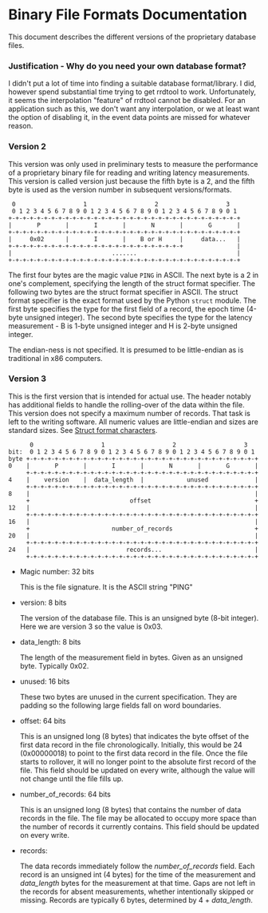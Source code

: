 # Binary File Formats Documentation

This document describes the different versions of the proprietary database
files.

### Justification - Why do you need your own database format?
I didn't put a lot of time into finding a suitable database format/library.
I did, however spend substantial time trying to get rrdtool to work.
Unfortunately, it seems the interpolation "feature" of rrdtool cannot be
disabled. For an application such as this, we don't want any interpolation,
or we at least want the option of disabling it, in the event data points are
missed for whatever reason.

### Version 2
This version was only used in preliminary tests to measure the performance
of a proprietary binary file for reading and writing latency measurements.
This version is called version just because the fifth byte is a 2, and the
fifth byte is used as the version number in subsequent versions/formats.
```
 0                   1                   2                   3
 0 1 2 3 4 5 6 7 8 9 0 1 2 3 4 5 6 7 8 9 0 1 2 3 4 5 6 7 8 9 0 1
+-+-+-+-+-+-+-+-+-+-+-+-+-+-+-+-+-+-+-+-+-+-+-+-+-+-+-+-+-+-+-+-+
|       P       |       I       |       N       |       G       |
+-+-+-+-+-+-+-+-+-+-+-+-+-+-+-+-+-+-+-+-+-+-+-+-+-+-+-+-+-+-+-+-+
|     0x02      |       I       |    B or H     |     data...   |
+-+-+-+-+-+-+-+-+-+-+-+-+-+-+-+-+-+-+-+-+-+-+-+-+               |
|                            .......                            |
+-+-+-+-+-+-+-+-+-+-+-+-+-+-+-+-+-+-+-+-+-+-+-+-+-+-+-+-+-+-+-+-+
```
The first four bytes are the magic value `PING` in ASCII. The next byte is a 2
in one's complement, specifying the length of the struct format specifier. The
following two bytes are the struct format specifier in ASCII. The struct
format specifier is the exact format used by the Python `struct` module.
The first byte specifies the type for the first field of a record, the epoch
time (4-byte unsigned integer). The second byte specifies the type for the
latency measurement - B is 1-byte unsigned integer and H is 2-byte unsigned
integer.

The endian-ness is not specified. It is presumed to be little-endian as is
traditional in x86 computers.

### Version 3
This is the first version that is intended for actual use. The header
notably has additional fields to handle the rolling-over of the data within
the file. This version does not specify a maximum number of records. That
task is left to the writing software. All numeric values are little-endian
and sizes are standard sizes. See [Struct format characters].
```
      0                   1                   2                   3
bit:  0 1 2 3 4 5 6 7 8 9 0 1 2 3 4 5 6 7 8 9 0 1 2 3 4 5 6 7 8 9 0 1
byte +-+-+-+-+-+-+-+-+-+-+-+-+-+-+-+-+-+-+-+-+-+-+-+-+-+-+-+-+-+-+-+-+
0    |       P       |       I       |       N       |       G       |
     +-+-+-+-+-+-+-+-+-+-+-+-+-+-+-+-+-+-+-+-+-+-+-+-+-+-+-+-+-+-+-+-+
4    |    version    |  data_length  |            unused             | 
     +-+-+-+-+-+-+-+-+-+-+-+-+-+-+-+-+-+-+-+-+-+-+-+-+-+-+-+-+-+-+-+-+           
8    |                                                               |
     +                            offset                             +
12   |                                                               |
     +-+-+-+-+-+-+-+-+-+-+-+-+-+-+-+-+-+-+-+-+-+-+-+-+-+-+-+-+-+-+-+-+
16   |                                                               |
     +                       number_of_records                       +
20   |                                                               |
     +-+-+-+-+-+-+-+-+-+-+-+-+-+-+-+-+-+-+-+-+-+-+-+-+-+-+-+-+-+-+-+-+
24   |                           records...                          |
     +-+-+-+-+-+-+-+-+-+-+-+-+-+-+-+-+-+-+-+-+-+-+-+-+-+-+-+-+-+-+-+-+
```
- Magic number: 32 bits

   This is the file signature. It is the ASCII string "PING"

- version: 8 bits

   The version of the database file. This is an unsigned byte
   (8-bit integer). Here we are version 3 so the value is 0x03.

- data_length: 8 bits

   The length of the measurement field in bytes. Given as an unsigned byte.
   Typically 0x02.

- unused: 16 bits

   These two bytes are unused in the current specification. They are
   padding so the following large fields fall on word boundaries.

- offset: 64 bits

   This is an unsigned long (8 bytes) that indicates the byte offset of
   the first data record in the file chronologically. Initially, this would
   be 24 (0x00000018) to point to the first data record in the file. Once
   the file starts to rollover, it will no longer point to the absolute
   first record of the file. This field should be updated on every write,
   although the value will not change until the file fills up.

- number_of_records: 64 bits

   This is an unsigned long (8 bytes) that contains the number of data
   records in the file. The file may be allocated to occupy more space than
   the number of records it currently contains. This field should be updated
   on every write.

- records:

   The data records immediately follow the *number_of_records* field. Each
   record is an unsigned int (4 bytes) for the time of the measurement and
   *data_length* bytes for the measurement at that time. Gaps are not left
   in the records for absent measurements, whether intentionally skipped
   or missing. Records are typically 6 bytes, determined by 4 + *data_length*.

[Struct format characters]: https://docs.python.org/2/library/struct.html#format-characters